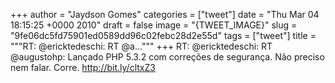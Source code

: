 
+++
author = "Jaydson Gomes"
categories = ["tweet"]
date = "Thu Mar 04 18:15:25 +0000 2010"
draft = false
image = "{TWEET_IMAGE}"
slug = "9fe06dc5fd75901ed0589dd96c02febc28d2e55d"
tags = ["tweet"]
title = """RT: @ericktedeschi: RT @a..."""
+++
RT: @ericktedeschi: RT @augustohp: Lançado PHP 5.3.2 com correções de segurança. Não preciso nem falar. Corre. http://bit.ly/cltxZ3
